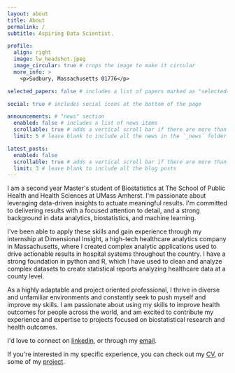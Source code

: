 ```yaml
---
layout: about
title: About
permalink: /
subtitle: Aspiring Data Scientist. 

profile:
  align: right
  image: lw_headshot.jpeg
  image_circular: true # crops the image to make it circular
  more_info: >
    <p>Sudbury, Massachusetts 01776</p>

selected_papers: false # includes a list of papers marked as "selected={true}"

social: true # includes social icons at the bottom of the page

announcements: # "news" section
  enabled: false # includes a list of news items
  scrollable: true # adds a vertical scroll bar if there are more than 3 news items
  limit: 5 # leave blank to include all the news in the `_news` folder

latest_posts:
  enabled: false
  scrollable: true # adds a vertical scroll bar if there are more than 3 new posts items
  limit: 3 # leave blank to include all the blog posts
---
```


I am a second year Master's student of Biostatistics at The School of Public Health and Health Sciences at UMass Amherst. I'm passionate about leveraging data-driven insights to actuate meaningful results. I'm committed to delivering results with a focused attention to detail, and a strong background in data analytics, biostatistics, and machine learning. 

I've been able to apply these skills and gain experience through my internship at Dimensional Insight, a high-tech healthcare analytics company in Massachusetts, where I created complex analytic applications used to drive actionable results in hospital systems throughout the country. I have a strong foundation in python and R, which I have used to clean and analyze complex datasets to create statistical reports analyzing healthcare data at a county level.

As a highly adaptable and project oriented professional, I thrive in diverse and unfamiliar environments and constantly seek to push myself and improve my skills. I am passionate about using my skills to improve health outcomes for people across the world, and am excited to contribute my experience and expertise to projects focused on biostatistical research and health outcomes.

I'd love to connect on [linkedin](https://www.linkedin.com/in/luke-wilsen-938970234/), or through my [email](mailto::lukewilsen45@gmail.com).

If you're interested in my specific experience, you can check out my [CV](https://lwilsen.github.io/cv/), or some of my [project](https://lwilsen.github.io/projects/).